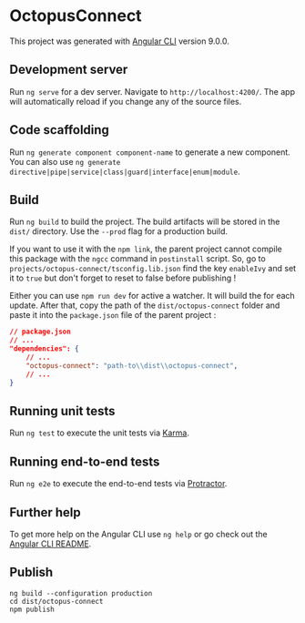 # OctopusConnect

This project was generated with [Angular CLI](https://github.com/angular/angular-cli) version 9.0.0.

## Development server

Run `ng serve` for a dev server. Navigate to `http://localhost:4200/`. The app will automatically reload if you change any of the source files.

## Code scaffolding

Run `ng generate component component-name` to generate a new component. You can also use `ng generate directive|pipe|service|class|guard|interface|enum|module`.

## Build

Run `ng build` to build the project. The build artifacts will be stored in the `dist/` directory. Use the `--prod` flag for a production build.

If you want to use it with the `npm link`, the parent project cannot compile this package with the `ngcc` command in `postinstall` script.
So, go to `projects/octopus-connect/tsconfig.lib.json` find the key `enableIvy` and set it to `true` but don't forget to reset to false before publishing !

Either you can use `npm run dev` for active a watcher. It will build the for each update. After that, copy the path of the `dist/octopus-connect` folder and paste it into the `package.json` file of the parent project :
```json
// package.json
// ...
"dependencies": {
    // ...
    "octopus-connect": "path-to\\dist\\octopus-connect",
    // ...
}
```

## Running unit tests

Run `ng test` to execute the unit tests via [Karma](https://karma-runner.github.io).

## Running end-to-end tests

Run `ng e2e` to execute the end-to-end tests via [Protractor](http://www.protractortest.org/).

## Further help

To get more help on the Angular CLI use `ng help` or go check out the [Angular CLI README](https://github.com/angular/angular-cli/blob/master/README.md).

## Publish
```
ng build --configuration production
cd dist/octopus-connect
npm publish
```  
